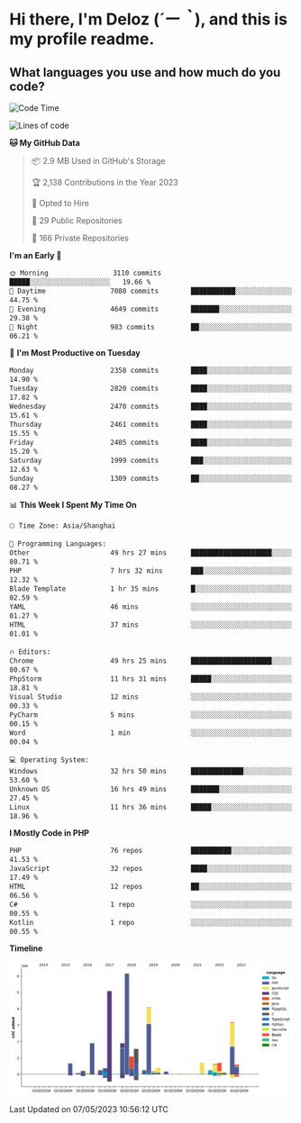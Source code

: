 # **Hi there, I'm Deloz (*´ー｀*), and this is my profile readme.**

## **What languages you use and how much do you code?**

<!--START_SECTION:waka-->
![Code Time](http://img.shields.io/badge/Code%20Time-1%2C400%20hrs%2053%20mins-blue)

![Lines of code](https://img.shields.io/badge/From%20Hello%20World%20I%27ve%20Written-30.6%20million%20lines%20of%20code-blue)

**🐱 My GitHub Data** 

> 📦 2.9 MB Used in GitHub's Storage 
 > 
> 🏆 2,138 Contributions in the Year 2023
 > 
> 💼 Opted to Hire
 > 
> 📜 29 Public Repositories 
 > 
> 🔑 166 Private Repositories 
 > 
**I'm an Early 🐤** 

```text
🌞 Morning                3110 commits        █████░░░░░░░░░░░░░░░░░░░░   19.66 % 
🌆 Daytime                7080 commits        ███████████░░░░░░░░░░░░░░   44.75 % 
🌃 Evening                4649 commits        ███████░░░░░░░░░░░░░░░░░░   29.38 % 
🌙 Night                  983 commits         ██░░░░░░░░░░░░░░░░░░░░░░░   06.21 % 
```
📅 **I'm Most Productive on Tuesday** 

```text
Monday                   2358 commits        ████░░░░░░░░░░░░░░░░░░░░░   14.90 % 
Tuesday                  2820 commits        ████░░░░░░░░░░░░░░░░░░░░░   17.82 % 
Wednesday                2470 commits        ████░░░░░░░░░░░░░░░░░░░░░   15.61 % 
Thursday                 2461 commits        ████░░░░░░░░░░░░░░░░░░░░░   15.55 % 
Friday                   2405 commits        ████░░░░░░░░░░░░░░░░░░░░░   15.20 % 
Saturday                 1999 commits        ███░░░░░░░░░░░░░░░░░░░░░░   12.63 % 
Sunday                   1309 commits        ██░░░░░░░░░░░░░░░░░░░░░░░   08.27 % 
```


📊 **This Week I Spent My Time On** 

```text
🕑︎ Time Zone: Asia/Shanghai

💬 Programming Languages: 
Other                    49 hrs 27 mins      ████████████████████░░░░░   80.71 % 
PHP                      7 hrs 32 mins       ███░░░░░░░░░░░░░░░░░░░░░░   12.32 % 
Blade Template           1 hr 35 mins        █░░░░░░░░░░░░░░░░░░░░░░░░   02.59 % 
YAML                     46 mins             ░░░░░░░░░░░░░░░░░░░░░░░░░   01.27 % 
HTML                     37 mins             ░░░░░░░░░░░░░░░░░░░░░░░░░   01.01 % 

🔥 Editors: 
Chrome                   49 hrs 25 mins      ████████████████████░░░░░   80.67 % 
PhpStorm                 11 hrs 31 mins      █████░░░░░░░░░░░░░░░░░░░░   18.81 % 
Visual Studio            12 mins             ░░░░░░░░░░░░░░░░░░░░░░░░░   00.33 % 
PyCharm                  5 mins              ░░░░░░░░░░░░░░░░░░░░░░░░░   00.15 % 
Word                     1 min               ░░░░░░░░░░░░░░░░░░░░░░░░░   00.04 % 

💻 Operating System: 
Windows                  32 hrs 50 mins      █████████████░░░░░░░░░░░░   53.60 % 
Unknown OS               16 hrs 49 mins      ███████░░░░░░░░░░░░░░░░░░   27.45 % 
Linux                    11 hrs 36 mins      █████░░░░░░░░░░░░░░░░░░░░   18.96 % 
```

**I Mostly Code in PHP** 

```text
PHP                      76 repos            ██████████░░░░░░░░░░░░░░░   41.53 % 
JavaScript               32 repos            ████░░░░░░░░░░░░░░░░░░░░░   17.49 % 
HTML                     12 repos            ██░░░░░░░░░░░░░░░░░░░░░░░   06.56 % 
C#                       1 repo              ░░░░░░░░░░░░░░░░░░░░░░░░░   00.55 % 
Kotlin                   1 repo              ░░░░░░░░░░░░░░░░░░░░░░░░░   00.55 % 
```



**Timeline**

![Lines of Code chart](https://raw.githubusercontent.com/deloz/deloz/main/assets/bar_graph.png)


 Last Updated on 07/05/2023 10:56:12 UTC
<!--END_SECTION:waka-->
